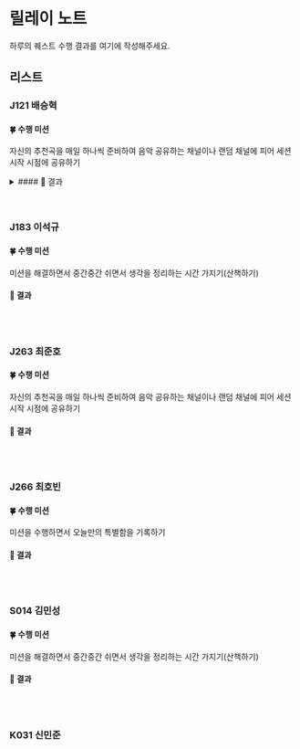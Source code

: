# 릴레이 노트

하루의 퀘스트 수행 결과를 여기에 작성해주세요.

## 리스트

### J121 배승혁

#### 🍀 수행 미션
자신의 추천곡을 매일 하나씩 준비하여 음악 공유하는 채널이나 랜덤 채널에 피어 세션 시작 시점에 공유하기
<details>
<summary>#### 🌈 결과</summary>

##### day16 공유
![day16_J121](https://github.com/user-attachments/assets/a41c5b32-7657-4313-86cd-7861fe91ab31)
</details>
<br><br>

### J183 이석규

#### 🍀 수행 미션
미션을 해결하면서 중간중간 쉬면서 생각을 정리하는 시간 가지기(산책하기)

#### 🌈 결과


<br><br>

### J263 최준호

#### 🍀 수행 미션
자신의 추천곡을 매일 하나씩 준비하여 음악 공유하는 채널이나 랜덤 채널에 피어 세션 시작 시점에 공유하기

#### 🌈 결과


<br><br>

### J266 최호빈

#### 🍀 수행 미션
미션을 수행하면서 오늘만의 특별함을 기록하기

#### 🌈 결과


<br><br>

### S014 김민성

#### 🍀 수행 미션
미션을 해결하면서 중간중간 쉬면서 생각을 정리하는 시간 가지기(산책하기)

#### 🌈 결과


<br><br>

### K031 신민준
